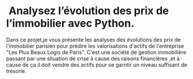 #  Analysez l’évolution des prix de l’immobilier avec Python.
Dans ce projet,je vous présente les analyses des évolutions des prix de l'immobilier parisien pour prédire les valorisations d'actifs de l'entreprise "Les Plus Beaux Logis de Paris".
C'est une société de gestion immobilière passant par une situation de crise à cause des raisons financières ,et à cause de ça il doit vendre des actifs pour se garntir un niveau suffisant de trésorie.
